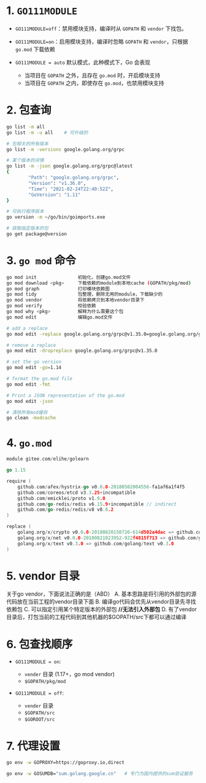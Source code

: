 # 1. `GO111MODULE` 

- `GO111MODULE=off`：禁用模块支持，编译时从 `GOPATH` 和 `vendor` 下找包。

- `GO111MODULE=on`：启用模块支持，编译时忽略 `GOPATH` 和 `vendor`，只根据 `go.mod` 下载依赖

- `GO111MODULE = auto` 默认模式，此种模式下，Go 会表现

  - 当项目在 `GOPATH` 之外，且存在 `go.mod` 时，开启模块支持
  - 当项目在 `GOPATH` 之内，即使存在 `go.mod`，也禁用模块支持
  
  

# 2. 包查询

```bash
go list -m all
go list -m -u all    # 可升级的

# 包相关的所有版本
go list -m -versions google.golang.org/grpc

# 某个版本的详情
go list -m -json google.golang.org/grpc@latest
{
        "Path": "google.golang.org/grpc",
        "Version": "v1.36.0",
        "Time": "2021-02-24T22:40:52Z",
        "GoVersion": "1.11"
}

# 可执行程序版本
go version -m ~/go/bin/goimports.exe

# 获取指定版本的包
go get package@version
```



# 3. `go mod` 命令

```bash
go mod init               初始化，创建go.mod文件
go mod download	<pkg>     下载依赖的module到本地cache (GOPATH/pkg/mod)
go mod graph              打印模块依赖图
go mod tidy               包整理，删除无用的module，下载缺少的
go mod vendor             将依赖拷贝到本地vendor目录下
go mod verify             校验依赖
go mod why <pkg>          解释为什么需要这个包
go mod edit               编辑go.mod文件

# add a replace
go mod edit -replace google.golang.org/grpc@v1.35.0=google.golang.org/grpc@v1.26.0

# remove a replace
go mod edit -dropreplace google.golang.org/grpc@v1.35.0

# set the go version
go mod edit -go=1.14 

# format the go.mod file
go mod edit -fmt

# Print a JSON representation of the go.mod
go mod edit -json

# 清除所有mod缓存
go clean -modcache  
```



# 4. `go.mod` 

```go
module gitee.com/elihe/golearn

go 1.15

require (
	github.com/afex/hystrix-go v0.0.0-20180502004556-fa1af6a1f4f5
	github.com/coreos/etcd v3.3.25+incompatible
	github.com/emicklei/proto v1.9.0
	github.com/go-redis/redis v6.15.9+incompatible // indirect
	github.com/go-redis/redis/v8 v8.8.2
)

replace (
	golang.org/x/crypto v0.0.0-20180820150726-614d502a4dac => github.com/golang/crypto v0.0.0-20180820150726-614d502a4dac
	golang.org/x/net v0.0.0-20180821023952-922f4815f713 => github.com/golang/net v0.0.0-20180826012351-8a410e7b638d
	golang.org/x/text v0.3.0 => github.com/golang/text v0.3.0
)
```



# 5. vendor 目录

关于go vendor，下面说法正确的是（ABD）
A. 基本思路是将引用的外部包的源代码放在当前工程的vendor目录下面
B. 编译go代码会优先从vendor目录先寻找依赖包
C. 可以指定引用某个特定版本的外部包  **//无法引入外部包**
D. 有了vendor目录后，打包当前的工程代码到其他机器的$GOPATH/src下都可以通过编译



# 6. 包查找顺序

- `GO111MODULE = on`:
  - `vender` 目录 (1.17+，go mod vendor)
  - `$GOPATH/pkg/mod`

- `GO111MODULE = off`:
  - `vender` 目录
  - `$GOPATH/src`
  - `$GOROOT/src`



# 7. 代理设置

```bash
go env -w GOPROXY=https://goproxy.io,direct

go env -w GOSUMDB="sum.golang.google.cn"   # 专门为国内提供的sum验证服务
```


